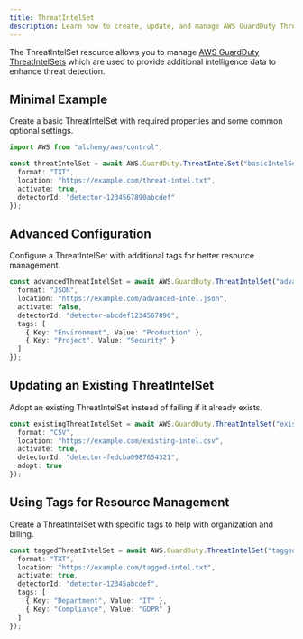 ```yaml
---
title: ThreatIntelSet
description: Learn how to create, update, and manage AWS GuardDuty ThreatIntelSets using Alchemy Cloud Control.
---
```


The ThreatIntelSet resource allows you to manage [AWS GuardDuty ThreatIntelSets](https://docs.aws.amazon.com/guardduty/latest/userguide/) which are used to provide additional intelligence data to enhance threat detection.

## Minimal Example

Create a basic ThreatIntelSet with required properties and some common optional settings.

```ts
import AWS from "alchemy/aws/control";

const threatIntelSet = await AWS.GuardDuty.ThreatIntelSet("basicIntelSet", {
  format: "TXT",
  location: "https://example.com/threat-intel.txt",
  activate: true,
  detectorId: "detector-1234567890abcdef"
});
```

## Advanced Configuration

Configure a ThreatIntelSet with additional tags for better resource management.

```ts
const advancedThreatIntelSet = await AWS.GuardDuty.ThreatIntelSet("advancedIntelSet", {
  format: "JSON",
  location: "https://example.com/advanced-intel.json",
  activate: false,
  detectorId: "detector-abcdef1234567890",
  tags: [
    { Key: "Environment", Value: "Production" },
    { Key: "Project", Value: "Security" }
  ]
});
```

## Updating an Existing ThreatIntelSet

Adopt an existing ThreatIntelSet instead of failing if it already exists.

```ts
const existingThreatIntelSet = await AWS.GuardDuty.ThreatIntelSet("existingIntelSet", {
  format: "CSV",
  location: "https://example.com/existing-intel.csv",
  activate: true,
  detectorId: "detector-fedcba0987654321",
  adopt: true
});
```

## Using Tags for Resource Management

Create a ThreatIntelSet with specific tags to help with organization and billing.

```ts
const taggedThreatIntelSet = await AWS.GuardDuty.ThreatIntelSet("taggedIntelSet", {
  format: "TXT",
  location: "https://example.com/tagged-intel.txt",
  activate: true,
  detectorId: "detector-12345abcdef",
  tags: [
    { Key: "Department", Value: "IT" },
    { Key: "Compliance", Value: "GDPR" }
  ]
});
```